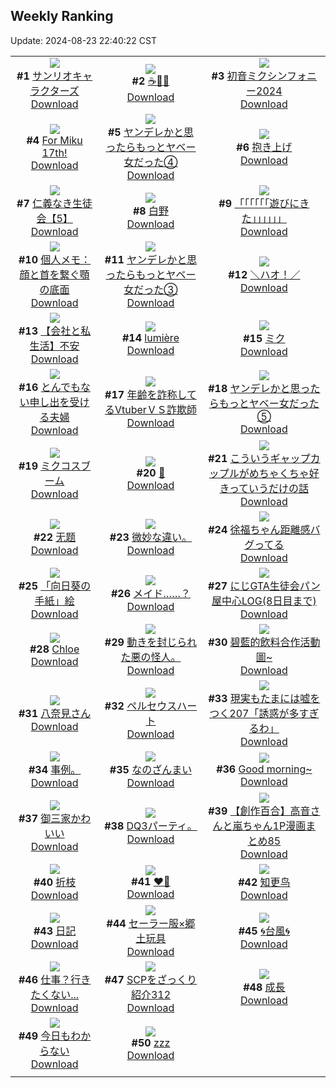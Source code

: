 ## Weekly Ranking
Update: 2024-08-23 22:40:22 CST

|      |      |      |
| :----: | :----: | :----: |
| ![](https://i.pixiv.re/c/240x480/img-master/img/2024/08/17/00/01/38/121555597_p0_master1200.jpg)<br>**#1** [サンリオキャラクターズ](https://www.pixiv.net/artworks/121555597)<br>[Download](https://i.pixiv.re/img-original/img/2024/08/17/00/01/38/121555597_p0.png) | ![](https://i.pixiv.re/c/240x480/img-master/img/2024/08/17/00/15/36/121556288_p0_master1200.jpg)<br>**#2** [☕🌸✨](https://www.pixiv.net/artworks/121556288)<br>[Download](https://i.pixiv.re/img-original/img/2024/08/17/00/15/36/121556288_p0.jpg) | ![](https://i.pixiv.re/c/240x480/img-master/img/2024/08/16/00/30/07/121525173_p0_master1200.jpg)<br>**#3** [初音ミクシンフォニー2024](https://www.pixiv.net/artworks/121525173)<br>[Download](https://i.pixiv.re/img-original/img/2024/08/16/00/30/07/121525173_p0.jpg) |
| ![](https://i.pixiv.re/c/240x480/img-master/img/2024/08/18/20/45/21/121615912_p0_master1200.jpg)<br>**#4** [For Miku 17th!](https://www.pixiv.net/artworks/121615912)<br>[Download](https://i.pixiv.re/img-original/img/2024/08/18/20/45/21/121615912_p0.jpg) | ![](https://i.pixiv.re/c/240x480/img-master/img/2024/08/17/00/01/34/121555589_p0_master1200.jpg)<br>**#5** [ヤンデレかと思ったらもっとヤベー女だった④](https://www.pixiv.net/artworks/121555589)<br>[Download](https://i.pixiv.re/img-original/img/2024/08/17/00/01/34/121555589_p0.png) | ![](https://i.pixiv.re/c/240x480/img-master/img/2024/08/17/20/21/41/121580402_p0_master1200.jpg)<br>**#6** [抱き上げ](https://www.pixiv.net/artworks/121580402)<br>[Download](https://i.pixiv.re/img-original/img/2024/08/17/20/21/41/121580402_p0.jpg) |
| ![](https://i.pixiv.re/c/240x480/img-master/img/2024/08/17/10/46/28/121566565_p0_master1200.jpg)<br>**#7** [仁義なき生徒会【5】](https://www.pixiv.net/artworks/121566565)<br>[Download](https://i.pixiv.re/img-original/img/2024/08/17/10/46/28/121566565_p0.png) | ![](https://i.pixiv.re/c/240x480/img-master/img/2024/08/17/13/58/02/121570597_p0_master1200.jpg)<br>**#8** [白野](https://www.pixiv.net/artworks/121570597)<br>[Download](https://i.pixiv.re/img-original/img/2024/08/17/13/58/02/121570597_p0.jpg) | ![](https://i.pixiv.re/c/240x480/img-master/img/2024/08/17/20/39/07/121581041_p0_master1200.jpg)<br>**#9** [「「「「「「遊びにきた」」」」」」](https://www.pixiv.net/artworks/121581041)<br>[Download](https://i.pixiv.re/img-original/img/2024/08/17/20/39/07/121581041_p0.png) |
| ![](https://i.pixiv.re/c/240x480/img-master/img/2024/08/17/06/00/06/121562405_p0_master1200.jpg)<br>**#10** [個人メモ：顔と首を繋ぐ顎の底面](https://www.pixiv.net/artworks/121562405)<br>[Download](https://i.pixiv.re/img-original/img/2024/08/17/06/00/06/121562405_p0.jpg) | ![](https://i.pixiv.re/c/240x480/img-master/img/2024/08/16/00/01/32/121524102_p0_master1200.jpg)<br>**#11** [ヤンデレかと思ったらもっとヤベー女だった③](https://www.pixiv.net/artworks/121524102)<br>[Download](https://i.pixiv.re/img-original/img/2024/08/16/00/01/32/121524102_p0.png) | ![](https://i.pixiv.re/c/240x480/img-master/img/2024/08/17/00/08/11/121555998_p0_master1200.jpg)<br>**#12** [＼ハオ！／](https://www.pixiv.net/artworks/121555998)<br>[Download](https://i.pixiv.re/img-original/img/2024/08/17/00/08/11/121555998_p0.jpg) |
| ![](https://i.pixiv.re/c/240x480/img-master/img/2024/08/16/12/00/12/121535499_p0_master1200.jpg)<br>**#13** [【会社と私生活】不安](https://www.pixiv.net/artworks/121535499)<br>[Download](https://i.pixiv.re/img-original/img/2024/08/16/12/00/12/121535499_p0.jpg) | ![](https://i.pixiv.re/c/240x480/img-master/img/2024/08/17/21/13/54/121582326_p0_master1200.jpg)<br>**#14** [lumière](https://www.pixiv.net/artworks/121582326)<br>[Download](https://i.pixiv.re/img-original/img/2024/08/17/21/13/54/121582326_p0.jpg) | ![](https://i.pixiv.re/c/240x480/img-master/img/2024/08/17/11/03/07/121566900_p0_master1200.jpg)<br>**#15** [ミク](https://www.pixiv.net/artworks/121566900)<br>[Download](https://i.pixiv.re/img-original/img/2024/08/17/11/03/07/121566900_p0.jpg) |
| ![](https://i.pixiv.re/c/240x480/img-master/img/2024/08/17/00/05/43/121555875_p0_master1200.jpg)<br>**#16** [とんでもない申し出を受ける夫婦](https://www.pixiv.net/artworks/121555875)<br>[Download](https://i.pixiv.re/img-original/img/2024/08/17/00/05/43/121555875_p0.jpg) | ![](https://i.pixiv.re/c/240x480/img-master/img/2024/08/17/20/01/14/121579702_p0_master1200.jpg)<br>**#17** [年齢を詐称してるVtuberＶＳ詐欺師](https://www.pixiv.net/artworks/121579702)<br>[Download](https://i.pixiv.re/img-original/img/2024/08/17/20/01/14/121579702_p0.png) | ![](https://i.pixiv.re/c/240x480/img-master/img/2024/08/18/00/01/19/121588608_p0_master1200.jpg)<br>**#18** [ヤンデレかと思ったらもっとヤベー女だった⑤](https://www.pixiv.net/artworks/121588608)<br>[Download](https://i.pixiv.re/img-original/img/2024/08/18/00/01/19/121588608_p0.png) |
| ![](https://i.pixiv.re/c/240x480/img-master/img/2024/08/16/04/00/55/121529093_p0_master1200.jpg)<br>**#19** [ミクコスブーム](https://www.pixiv.net/artworks/121529093)<br>[Download](https://i.pixiv.re/img-original/img/2024/08/16/04/00/55/121529093_p0.png) | ![](https://i.pixiv.re/c/240x480/img-master/img/2024/08/16/11/47/30/121535216_p0_master1200.jpg)<br>**#20** [👑](https://www.pixiv.net/artworks/121535216)<br>[Download](https://i.pixiv.re/img-original/img/2024/08/16/11/47/30/121535216_p0.png) | ![](https://i.pixiv.re/c/240x480/img-master/img/2024/08/16/00/03/03/121524229_p0_master1200.jpg)<br>**#21** [こういうギャップカップルがめちゃくちゃ好きっていうだけの話](https://www.pixiv.net/artworks/121524229)<br>[Download](https://i.pixiv.re/img-original/img/2024/08/16/00/03/03/121524229_p0.jpg) |
| ![](https://i.pixiv.re/c/240x480/img-master/img/2024/08/17/08/33/59/121564483_p0_master1200.jpg)<br>**#22** [无题](https://www.pixiv.net/artworks/121564483)<br>[Download](https://i.pixiv.re/img-original/img/2024/08/17/08/33/59/121564483_p0.jpg) | ![](https://i.pixiv.re/c/240x480/img-master/img/2024/08/17/01/46/12/121558812_p0_master1200.jpg)<br>**#23** [微妙な違い。](https://www.pixiv.net/artworks/121558812)<br>[Download](https://i.pixiv.re/img-original/img/2024/08/17/01/46/12/121558812_p0.jpg) | ![](https://i.pixiv.re/c/240x480/img-master/img/2024/08/17/00/00/24/121555410_p0_master1200.jpg)<br>**#24** [徐福ちゃん距離感バグってる](https://www.pixiv.net/artworks/121555410)<br>[Download](https://i.pixiv.re/img-original/img/2024/08/17/00/00/24/121555410_p0.jpg) |
| ![](https://i.pixiv.re/c/240x480/img-master/img/2024/08/17/23/24/20/121587107_p0_master1200.jpg)<br>**#25** [「向日葵の手紙」絵](https://www.pixiv.net/artworks/121587107)<br>[Download](https://i.pixiv.re/img-original/img/2024/08/17/23/24/20/121587107_p0.png) | ![](https://i.pixiv.re/c/240x480/img-master/img/2024/08/17/00/00/23/121555401_p0_master1200.jpg)<br>**#26** [メイド……？](https://www.pixiv.net/artworks/121555401)<br>[Download](https://i.pixiv.re/img-original/img/2024/08/17/00/00/23/121555401_p0.jpg) | ![](https://i.pixiv.re/c/240x480/img-master/img/2024/08/18/14/48/33/121594732_p0_master1200.jpg)<br>**#27** [にじGTA生徒会パン屋中心LOG(8日目まで)](https://www.pixiv.net/artworks/121594732)<br>[Download](https://i.pixiv.re/img-original/img/2024/08/18/14/48/33/121594732_p0.jpg) |
| ![](https://i.pixiv.re/c/240x480/img-master/img/2024/08/17/12/56/19/121569368_p0_master1200.jpg)<br>**#28** [Chloe](https://www.pixiv.net/artworks/121569368)<br>[Download](https://i.pixiv.re/img-original/img/2024/08/17/12/56/19/121569368_p0.jpg) | ![](https://i.pixiv.re/c/240x480/img-master/img/2024/08/17/18/40/58/121576957_p0_master1200.jpg)<br>**#29** [動きを封じられた悪の怪人。](https://www.pixiv.net/artworks/121576957)<br>[Download](https://i.pixiv.re/img-original/img/2024/08/17/18/40/58/121576957_p0.jpg) | ![](https://i.pixiv.re/c/240x480/img-master/img/2024/08/17/17/37/32/121575573_p0_master1200.jpg)<br>**#30** [碧藍的飲料合作活動圖~](https://www.pixiv.net/artworks/121575573)<br>[Download](https://i.pixiv.re/img-original/img/2024/08/17/17/37/32/121575573_p0.png) |
| ![](https://i.pixiv.re/c/240x480/img-master/img/2024/08/17/00/50/11/121557422_p0_master1200.jpg)<br>**#31** [八奈見さん](https://www.pixiv.net/artworks/121557422)<br>[Download](https://i.pixiv.re/img-original/img/2024/08/17/00/50/11/121557422_p0.png) | ![](https://i.pixiv.re/c/240x480/img-master/img/2024/08/17/00/00/19/121555381_p0_master1200.jpg)<br>**#32** [ペルセウスハート](https://www.pixiv.net/artworks/121555381)<br>[Download](https://i.pixiv.re/img-original/img/2024/08/17/00/00/19/121555381_p0.jpg) | ![](https://i.pixiv.re/c/240x480/img-master/img/2024/08/18/18/00/04/121610330_p0_master1200.jpg)<br>**#33** [現実もたまには嘘をつく207「誘惑が多すぎるわ」](https://www.pixiv.net/artworks/121610330)<br>[Download](https://i.pixiv.re/img-original/img/2024/08/18/18/00/04/121610330_p0.jpg) |
| ![](https://i.pixiv.re/c/240x480/img-master/img/2024/08/17/08/50/32/121560936_p0_master1200.jpg)<br>**#34** [事例。](https://www.pixiv.net/artworks/121560936)<br>[Download](https://i.pixiv.re/img-original/img/2024/08/17/08/50/32/121560936_p0.jpg) | ![](https://i.pixiv.re/c/240x480/img-master/img/2024/08/17/20/30/37/121580741_p0_master1200.jpg)<br>**#35** [なのざんまい](https://www.pixiv.net/artworks/121580741)<br>[Download](https://i.pixiv.re/img-original/img/2024/08/17/20/30/37/121580741_p0.jpg) | ![](https://i.pixiv.re/c/240x480/img-master/img/2024/08/16/00/00/25/121523921_p0_master1200.jpg)<br>**#36** [Good morning~](https://www.pixiv.net/artworks/121523921)<br>[Download](https://i.pixiv.re/img-original/img/2024/08/16/00/00/25/121523921_p0.jpg) |
| ![](https://i.pixiv.re/c/240x480/img-master/img/2024/08/17/20/42/37/121581171_p0_master1200.jpg)<br>**#37** [御三家かわいい](https://www.pixiv.net/artworks/121581171)<br>[Download](https://i.pixiv.re/img-original/img/2024/08/17/20/42/37/121581171_p0.png) | ![](https://i.pixiv.re/c/240x480/img-master/img/2024/08/19/07/04/28/121609804_p0_master1200.jpg)<br>**#38** [DQ3パーティ。](https://www.pixiv.net/artworks/121609804)<br>[Download](https://i.pixiv.re/img-original/img/2024/08/19/07/04/28/121609804_p0.jpg) | ![](https://i.pixiv.re/c/240x480/img-master/img/2024/08/17/00/02/17/121555658_p0_master1200.jpg)<br>**#39** [【創作百合】高音さんと嵐ちゃん1P漫画まとめ85](https://www.pixiv.net/artworks/121555658)<br>[Download](https://i.pixiv.re/img-original/img/2024/08/17/00/02/17/121555658_p0.jpg) |
| ![](https://i.pixiv.re/c/240x480/img-master/img/2024/08/17/17/42/31/121575678_p0_master1200.jpg)<br>**#40** [折枝](https://www.pixiv.net/artworks/121575678)<br>[Download](https://i.pixiv.re/img-original/img/2024/08/17/17/42/31/121575678_p0.png) | ![](https://i.pixiv.re/c/240x480/img-master/img/2024/08/17/21/33/46/121583011_p0_master1200.jpg)<br>**#41** [❤️💙](https://www.pixiv.net/artworks/121583011)<br>[Download](https://i.pixiv.re/img-original/img/2024/08/17/21/33/46/121583011_p0.jpg) | ![](https://i.pixiv.re/c/240x480/img-master/img/2024/08/17/22/40/05/121585447_p0_master1200.jpg)<br>**#42** [知更鸟](https://www.pixiv.net/artworks/121585447)<br>[Download](https://i.pixiv.re/img-original/img/2024/08/17/22/40/05/121585447_p0.jpg) |
| ![](https://i.pixiv.re/c/240x480/img-master/img/2024/08/17/21/18/43/121582496_p0_master1200.jpg)<br>**#43** [日記](https://www.pixiv.net/artworks/121582496)<br>[Download](https://i.pixiv.re/img-original/img/2024/08/17/21/18/43/121582496_p0.png) | ![](https://i.pixiv.re/c/240x480/img-master/img/2024/08/17/20/36/50/121580951_p0_master1200.jpg)<br>**#44** [セーラー服×郷土玩具](https://www.pixiv.net/artworks/121580951)<br>[Download](https://i.pixiv.re/img-original/img/2024/08/17/20/36/50/121580951_p0.jpg) | ![](https://i.pixiv.re/c/240x480/img-master/img/2024/08/17/00/06/30/121555924_p0_master1200.jpg)<br>**#45** [🌀台風🌀](https://www.pixiv.net/artworks/121555924)<br>[Download](https://i.pixiv.re/img-original/img/2024/08/17/00/06/30/121555924_p0.png) |
| ![](https://i.pixiv.re/c/240x480/img-master/img/2024/08/17/00/21/59/121556527_p0_master1200.jpg)<br>**#46** [仕事？行きたくない...](https://www.pixiv.net/artworks/121556527)<br>[Download](https://i.pixiv.re/img-original/img/2024/08/17/00/21/59/121556527_p0.jpg) | ![](https://i.pixiv.re/c/240x480/img-master/img/2024/08/17/21/00/30/121581831_p0_master1200.jpg)<br>**#47** [SCPをざっくり紹介312](https://www.pixiv.net/artworks/121581831)<br>[Download](https://i.pixiv.re/img-original/img/2024/08/17/21/00/30/121581831_p0.jpg) | ![](https://i.pixiv.re/c/240x480/img-master/img/2024/08/18/00/16/53/121589374_p0_master1200.jpg)<br>**#48** [成長](https://www.pixiv.net/artworks/121589374)<br>[Download](https://i.pixiv.re/img-original/img/2024/08/18/00/16/53/121589374_p0.jpg) |
| ![](https://i.pixiv.re/c/240x480/img-master/img/2024/08/16/00/36/14/121525364_p0_master1200.jpg)<br>**#49** [今日もわからない](https://www.pixiv.net/artworks/121525364)<br>[Download](https://i.pixiv.re/img-original/img/2024/08/16/00/36/14/121525364_p0.jpg) | ![](https://i.pixiv.re/c/240x480/img-master/img/2024/08/17/20/32/48/121580810_p0_master1200.jpg)<br>**#50** [zzz](https://www.pixiv.net/artworks/121580810)<br>[Download](https://i.pixiv.re/img-original/img/2024/08/17/20/32/48/121580810_p0.jpg) |
|      |
